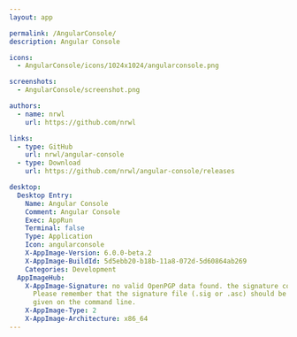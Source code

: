 ```yaml
---
layout: app

permalink: /AngularConsole/
description: Angular Console

icons:
  - AngularConsole/icons/1024x1024/angularconsole.png

screenshots:
  - AngularConsole/screenshot.png

authors:
  - name: nrwl
    url: https://github.com/nrwl

links:
  - type: GitHub
    url: nrwl/angular-console
  - type: Download
    url: https://github.com/nrwl/angular-console/releases

desktop:
  Desktop Entry:
    Name: Angular Console
    Comment: Angular Console
    Exec: AppRun
    Terminal: false
    Type: Application
    Icon: angularconsole
    X-AppImage-Version: 6.0.0-beta.2
    X-AppImage-BuildId: 5d5ebb20-b18b-11a8-072d-5d60864ab269
    Categories: Development
  AppImageHub:
    X-AppImage-Signature: no valid OpenPGP data found. the signature could not be verified.
      Please remember that the signature file (.sig or .asc) should be the first file
      given on the command line.
    X-AppImage-Type: 2
    X-AppImage-Architecture: x86_64
---
```


